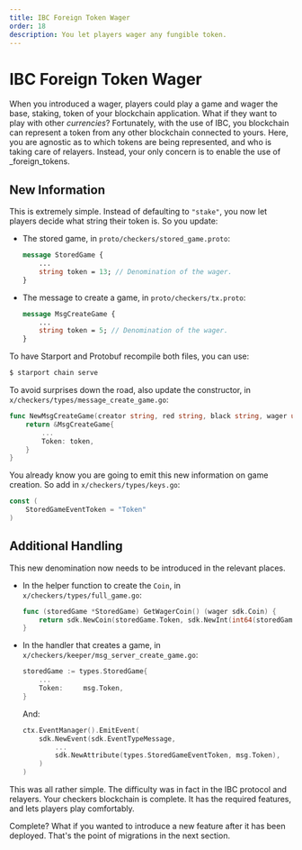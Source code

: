 ```yaml
---
title: IBC Foreign Token Wager
order: 18
description: You let players wager any fungible token.
---
```


# IBC Foreign Token Wager

When you introduced a wager, players could play a game and wager the base, staking, token of your blockchain application. What if they want to play with other _currencies_? Fortunately, with the use of IBC, you blockchain can represent a token from any other blockchain connected to yours. Here, you are agnostic as to which tokens are being represented, and who is taking care of relayers. Instead, your only concern is to enable the use of _foreign_tokens.

## New Information

This is extremely simple. Instead of defaulting to `"stake"`, you now let players decide what string their token is. So you update:

* The stored game, in `proto/checkers/stored_game.proto`:
    ```proto
    message StoredGame {
        ...
        string token = 13; // Denomination of the wager.
    }
    ```
* The message to create a game, in `proto/checkers/tx.proto`:
    ```proto
    message MsgCreateGame {
        ...
        string token = 5; // Denomination of the wager.
    }
    ```

To have Starport and Protobuf recompile both files, you can use:

```sh
$ starport chain serve
```
To avoid surprises down the road, also update the constructor, in `x/checkers/types/message_create_game.go`:

```go
func NewMsgCreateGame(creator string, red string, black string, wager uint64, token string) *MsgCreateGame {
    return &MsgCreateGame{
        ...
        Token: token,
    }
}
```
You already know you are going to emit this new information on game creation. So add in `x/checkers/types/keys.go`:

```go
const (
    StoredGameEventToken = "Token"
)
```

## Additional Handling

This new denomination now needs to be introduced in the relevant places.

* In the helper function to create the `Coin`, in `x/checkers/types/full_game.go`:
    ```go
    func (storedGame *StoredGame) GetWagerCoin() (wager sdk.Coin) {
        return sdk.NewCoin(storedGame.Token, sdk.NewInt(int64(storedGame.Wager)))
    }
    ```
* In the handler that creates a game, in `x/checkers/keeper/msg_server_create_game.go`:
    ```go
    storedGame := types.StoredGame{
        ...
        Token:     msg.Token,
    }
    ```
    And:
    ```go
    ctx.EventManager().EmitEvent(
        sdk.NewEvent(sdk.EventTypeMessage,
            ...
            sdk.NewAttribute(types.StoredGameEventToken, msg.Token),
        )
    )
    ```

This was all rather simple. The difficulty was in fact in the IBC protocol and relayers. Your checkers blockchain is complete. It has the required features, and lets players play comfortably.

Complete? What if you wanted to introduce a new feature after it has been deployed. That's the point of migrations in the next section.
